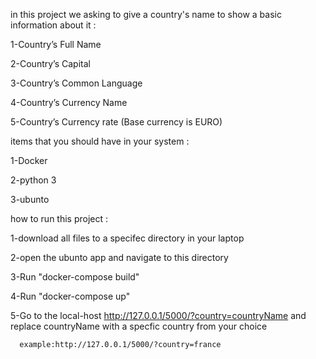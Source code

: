 in this project we asking to give a country's name to show a basic information about it : 
  
  1-Country’s Full Name
  
  2-Country’s Capital
  
  3-Country’s Common Language
  
  4-Country’s Currency Name
  
  5-Country’s Currency rate (Base currency is EURO)


items that you should have in your system : 
  
  1-Docker 
  
  2-python 3 
  
  3-ubunto 


how to run this project :

   1-download all  files to a specifec directory in your laptop

   2-open the ubunto app and navigate to this directory 

   3-Run "docker-compose build"

   4-Run "docker-compose up"

   5-Go to the local-host http://127.0.0.1/5000/?country=countryName and replace countryName with a specfic country from your choice 

      example:http://127.0.0.1/5000/?country=france
